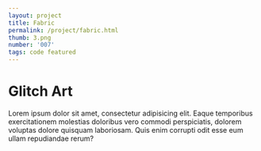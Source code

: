 ```yaml
---
layout: project
title: Fabric
permalink: /project/fabric.html
thumb: 3.png
number: '007'
tags: code featured
---
```


# Glitch Art

Lorem ipsum dolor sit amet, consectetur adipisicing elit. Eaque temporibus exercitationem molestias doloribus vero commodi perspiciatis, dolorem voluptas dolore quisquam laboriosam. Quis enim corrupti odit esse eum ullam repudiandae rerum?